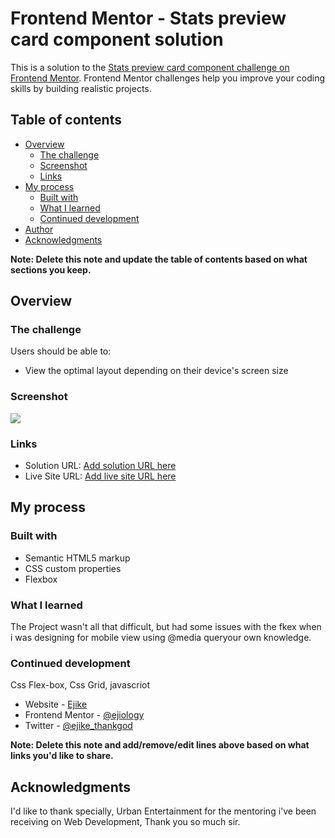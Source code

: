 # Frontend Mentor - Stats preview card component solution

This is a solution to the [Stats preview card component challenge on Frontend Mentor](https://www.frontendmentor.io/challenges/stats-preview-card-component-8JqbgoU62). Frontend Mentor challenges help you improve your coding skills by building realistic projects. 

## Table of contents

- [Overview](#overview)
  - [The challenge](#the-challenge)
  - [Screenshot](#screenshot)
  - [Links](#links)
- [My process](#my-process)
  - [Built with](#built-with)
  - [What I learned](#what-i-learned)
  - [Continued development](#continued-development)
- [Author](#author)
- [Acknowledgments](#acknowledgments)

**Note: Delete this note and update the table of contents based on what sections you keep.**

## Overview

### The challenge

Users should be able to:

- View the optimal layout depending on their device's screen size

### Screenshot

![](design/desktop-design.jpg)


### Links

- Solution URL: [Add solution URL here]( https://ejiology.github.io/Card-component)
- Live Site URL: [Add live site URL here]( https://ejiology.github.io/Card-component)

## My process

### Built with

- Semantic HTML5 markup
- CSS custom properties
- Flexbox


### What I learned

The Project wasn't all that difficult, but had some issues with the fkex when i was designing for mobile view using @media queryour own knowledge.


### Continued development

Css Flex-box, Css Grid, javascriot

- Website - [Ejike](https://www.google.com/ejikegbuzue)
- Frontend Mentor - [@ejiology](https://www.frontendmentor.io/profile/yourusername)
- Twitter - [@ejike_thankgod](https://www.twitter.com/ejike_thankgod)

**Note: Delete this note and add/remove/edit lines above based on what links you'd like to share.**

## Acknowledgments

I'd like to thank specially, Urban Entertainment for the mentoring i've been receiving on Web Development, Thank you so much sir.

